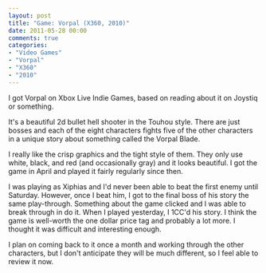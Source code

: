 ```yaml
---
layout: post
title: "Game: Vorpal (X360, 2010)"
date: 2011-05-28 00:00
comments: true
categories:
- "Video Games"
- "Vorpal"
- "X360"
- "2010"
---
```


I got Vorpal on Xbox Live Indie Games, based on reading about it
on Joystiq or something.

It's a beautiful 2d bullet hell shooter in the Touhou style. There
are just bosses and each of the eight characters fights five of
the other characters in a unique story about something called the
Vorpal Blade.

I really like the crisp graphics and the tight style of them. They
only use white, black, and red (and occasionally gray) and it
looks beautiful. I got the game in April and played it fairly
regularly since then.

I was playing as Xiphias and I'd never been able to beat the first
enemy until Saturday. However, once I beat him, I got to the final
boss of his story the same play-through. Something about the game
clicked and I was able to break through in do it. When I played
yesterday, I 1CC'd his story. I think the game is well-worth the
one dollar price tag and probably a lot more. I thought it was
difficult and interesting enough.

I plan on coming back to it once a month and working through the
other characters, but I don't anticipate they will be much
different, so I feel able to review it now.

